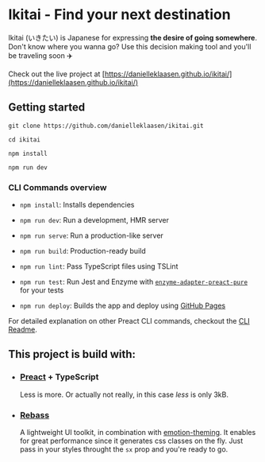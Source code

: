 # Ikitai - Find your next destination

Ikitai (いきたい) is Japanese for expressing **the desire of going somewhere**. Don't know where you wanna go? Use this decision making tool and you'll be traveling soon ✈️

Check out the live project at [https://danielleklaasen.github.io/ikitai/](https://danielleklaasen.github.io/ikitai/)

## Getting started

```
git clone https://github.com/danielleklaasen/ikitai.git

cd ikitai

npm install

npm run dev
```

### CLI Commands overview

-   `npm install`: Installs dependencies

-   `npm run dev`: Run a development, HMR server

-   `npm run serve`: Run a production-like server

-   `npm run build`: Production-ready build

-   `npm run lint`: Pass TypeScript files using TSLint

-   `npm run test`: Run Jest and Enzyme with
    [`enzyme-adapter-preact-pure`](https://github.com/preactjs/enzyme-adapter-preact-pure) for
    your tests

-   `npm run deploy`: Builds the app and deploy using [GitHub Pages](https://pages.github.com/)

For detailed explanation on other Preact CLI commands, checkout the [CLI Readme](https://github.com/developit/preact-cli/blob/master/README.md).

## This project is build with:

-   ### [Preact](https://preactjs.com/) + TypeScript

    Less is more. Or actually not really, in this case _less_ is only 3kB.

-   ### [Rebass](https://rebassjs.org/)
    A lightweight UI toolkit, in combination with [emotion-theming](https://emotion.sh/docs/theming). It enables for great performance since it generates css classes on the fly. Just pass in your styles throught the `sx` prop and you're ready to go.
